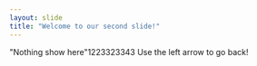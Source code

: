 ```yaml
---
layout: slide
title: "Welcome to our second slide!"
---
```

"Nothing show here"1223323343
Use the left arrow to go back!
